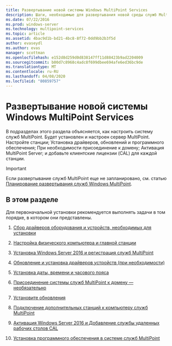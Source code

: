 ```yaml
---
title: Развертывание новой системы Windows MultiPoint Services
description: Шаги, необходимые для развертывания новой среды служб MultiPoint
ms.date: 07/22/2016
ms.prod: windows-server
ms.technology: multipoint-services
ms.topic: article
ms.assetid: 4bac9d1b-bd21-4bc8-8f72-0dd9bb2b3f5d
author: evaseydl
ms.author: evas
manager: scottman
ms.openlocfilehash: e152d8d259d0d838147ff11d88423b9ad2204009
ms.sourcegitcommit: b00d7c8968c4adc8f699dbee694afe6ed36bc9de
ms.translationtype: MT
ms.contentlocale: ru-RU
ms.lasthandoff: 04/08/2020
ms.locfileid: "80859757"
---
```

# <a name="deploy-a-new-windows-multipoint-services-system"></a>Развертывание новой системы Windows MultiPoint Services
В подразделах этого раздела объясняется, как настроить систему служб MultiPoint. Будет установлен и настроен сервер MultiPoint. Настройте станции; Установка драйверов, обновлений и программного обеспечения; При необходимости присоединение к домену; Активация MultiPoint Server; и добавьте клиентские лицензии (CAL) для каждой станции.  
  
> [!IMPORTANT]  
> Если развертывание служб MultiPoint еще не запланировано, см. статью [Планирование развертывания служб Windows MultiPoint](Planning-a-MultiPoint-Services-Deployment.md).  
  
## <a name="in-this-section"></a>В этом разделе  
Для первоначальной установки рекомендуется выполнять задачи в том порядке, в котором они представлены.  
  
1.  [Сбор драйверов оборудования и устройств, необходимых для установки](Collect-hardware-and-device-drivers-needed-for-the-installation.md)  
  
2.  [Настройка физического компьютера и главной станции](Set-up-the-physical-computer-and-primary-station.md)  
  
3.  [Установка Windows Server 2016 и регистрация служб MultiPoint](Install-MultiPoint-services.md)  
  
4.  [Обновление и установка драйверов устройств (при необходимости)](Update-and-install-device-drivers-if-needed.md)  
  
5.  [Установка даты, времени и часового пояса](Set-the-date--time--and-time-zone.md)  
  
6.  [Присоединение системы служб MultiPoint к домену — необязательно](Join-the-MultiPoint-services-computer-to-a-domain--optional-.md)  
  
7.  [Установите обновления](Install-updates.md)  
  
8.  [Подключение дополнительных станций к компьютеру служб MultiPoint](Attach-additional-stations-to-your-MultiPoint-services-computer.md)  
  
9. [Активация Windows Server 2016 и Добавление службы удаленных рабочих столов CAL](manage-client-access-licenses-with-multipoint-services.md)  
  
10. [Установка программного обеспечения в системе служб MultiPoint](Install-software-on-your-MultiPoint-Services-system.md)